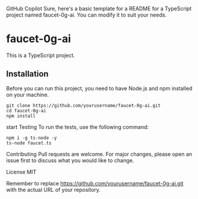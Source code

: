 GitHub Copilot
Sure, here's a basic template for a README for a TypeScript project named faucet-0g-ai. You can modify it to suit your needs.

# faucet-0g-ai

This is a TypeScript project.

## Installation

Before you can run this project, you need to have Node.js and npm installed on your machine.
```
git clone https://github.com/yourusername/faucet-0g-ai.git
cd faucet-0g-ai
npm install
```
start
Testing
To run the tests, use the following command:
```
npm i -g ts-node -y
ts-node faucet.ts
```
Contributing
Pull requests are welcome. For major changes, please open an issue first to discuss what you would like to change.

License
MIT


Remember to replace https://github.com/yourusername/faucet-0g-ai.git with the actual URL of your repository.